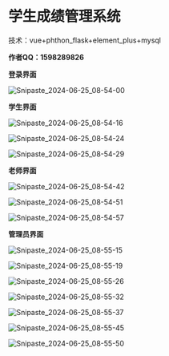 # 学生成绩管理系统
技术：vue+phthon_flask+element_plus+mysql

**作者QQ：1598289826**

**登录界面**

![Snipaste_2024-06-25_08-54-00](https://github.com/xiaoguzuiniu/student_score/assets/158143699/054403b3-fe3f-4645-8e5e-d8f7e7bf6470)

**学生界面**

![Snipaste_2024-06-25_08-54-16](https://github.com/xiaoguzuiniu/student_score/assets/158143699/cfdc3860-0cf0-49c1-9d5e-3d48801e77be)

![Snipaste_2024-06-25_08-54-24](https://github.com/xiaoguzuiniu/student_score/assets/158143699/d7f94300-f2e1-41db-882d-a46a9afe9a06)

![Snipaste_2024-06-25_08-54-29](https://github.com/xiaoguzuiniu/student_score/assets/158143699/1ceedcf6-b94d-4ef5-9a0b-ff900d996188)

**老师界面**

![Snipaste_2024-06-25_08-54-42](https://github.com/xiaoguzuiniu/student_score/assets/158143699/b9bafc20-ac8e-45b4-9ee9-fbc16a25ebed)

![Snipaste_2024-06-25_08-54-51](https://github.com/xiaoguzuiniu/student_score/assets/158143699/2afb8c81-d79d-41ef-aaec-d22f00846d99)

![Snipaste_2024-06-25_08-54-57](https://github.com/xiaoguzuiniu/student_score/assets/158143699/1cc7794e-51d4-493a-8a99-0dde407cde69)

**管理员界面**

![Snipaste_2024-06-25_08-55-15](https://github.com/xiaoguzuiniu/student_score/assets/158143699/ce9d9fb4-6102-4d25-be54-d359ea6d2d59)

![Snipaste_2024-06-25_08-55-19](https://github.com/xiaoguzuiniu/student_score/assets/158143699/07360e69-b8bb-4d5f-ac88-7f3d08a3883b)


![Snipaste_2024-06-25_08-55-26](https://github.com/xiaoguzuiniu/student_score/assets/158143699/75bfeea3-e2f9-4aec-bb3f-69991ec2be2d)

![Snipaste_2024-06-25_08-55-32](https://github.com/xiaoguzuiniu/student_score/assets/158143699/12b85f4d-4ecb-4c84-9437-a67f541c0dae)

![Snipaste_2024-06-25_08-55-37](https://github.com/xiaoguzuiniu/student_score/assets/158143699/e8472caa-c8b7-4c59-93e8-bd94b50a7dc2)

![Snipaste_2024-06-25_08-55-45](https://github.com/xiaoguzuiniu/student_score/assets/158143699/09ada11b-ac7f-4130-9622-4690599215a2)

![Snipaste_2024-06-25_08-55-50](https://github.com/xiaoguzuiniu/student_score/assets/158143699/4840490e-038a-4715-ad03-456943ce947f)
